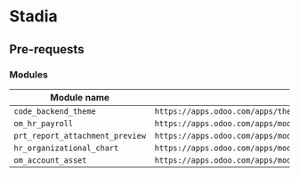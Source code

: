 # Stadia

## Pre-requests

### Modules

| Module name | Link |
| --- | --- |
| ```code_backend_theme``` | ```https://apps.odoo.com/apps/themes/14.0/code_backend_theme/#``` |
| ```om_hr_payroll``` | ```https://apps.odoo.com/apps/modules/14.0/om_hr_payroll/#``` |
| ```prt_report_attachment_preview``` | ```https://apps.odoo.com/apps/modules/14.0/prt_report_attachment_preview/#``` |
| ```hr_organizational_chart``` | ```https://apps.odoo.com/apps/modules/14.0/hr_organizational_chart/#``` |
| ```om_account_asset``` | ```https://apps.odoo.com/apps/modules/14.0/om_account_asset/#``` |